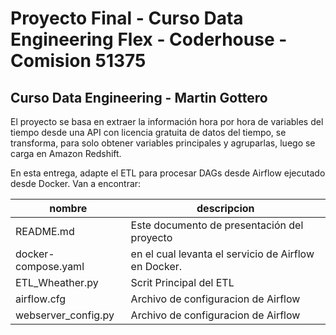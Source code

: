 # Proyecto Final - Curso Data Engineering Flex - Coderhouse - Comision 51375
## Curso Data Engineering - Martin Gottero

El proyecto se basa en extraer la información hora por hora de variables del tiempo desde una API con licencia gratuita de datos del tiempo, se transforma, para solo obtener variables principales y agruparlas, luego se carga en Amazon Redshift.

En esta entrega, adapte el ETL para procesar DAGs  desde Airflow ejecutado desde Docker.
Van a encontrar:


| nombre | descripcion |
| --- | --- |
| README.md | Este documento de presentación del proyecto |
| docker-compose.yaml |  en el cual levanta el servicio de Airflow en Docker. |
| ETL_Wheather.py | Scrit Principal del ETL |
| airflow.cfg |  Archivo de configuracion de Airflow |
| webserver_config.py |  Archivo de configuracion de Airflow |

